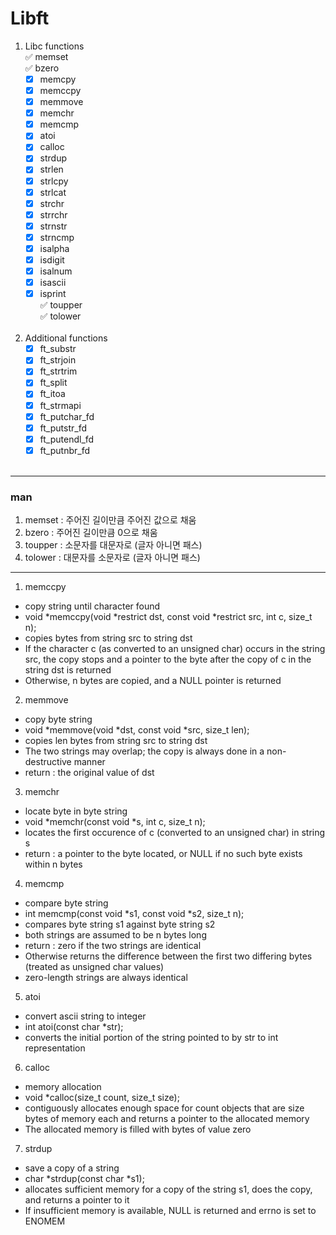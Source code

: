 # Libft
1. Libc functions</br>
      ✅ memset</br>
      ✅ bzero
      - [x] memcpy
      - [x] memccpy
      - [x] memmove
      - [x] memchr
      - [x] memcmp
      - [x] atoi
      - [x] calloc
      - [x] strdup
      - [x] strlen
      - [x] strlcpy
      - [x] strlcat
      - [x] strchr
      - [x] strrchr
      - [x] strnstr
      - [x] strncmp
      - [x] isalpha
      - [x] isdigit
      - [x] isalnum
      - [x] isascii
      - [x] isprint</br>
      ✅ toupper</br>
      ✅ tolower
      </br></br>
2. Additional functions</br>
      - [x] ft_substr
      - [x] ft_strjoin
      - [x] ft_strtrim
      - [x] ft_split
      - [x] ft_itoa
      - [x] ft_strmapi
      - [x] ft_putchar_fd
      - [x] ft_putstr_fd
      - [x] ft_putendl_fd
      - [x] ft_putnbr_fd
</br></br>
---
### man
1. memset : 주어진 길이만큼 주어진 값으로 채움
2. bzero : 주어진 길이만큼 0으로 채움
3. toupper : 소문자를 대문자로 (글자 아니면 패스)
4. tolower : 대문자를 소문자로 (글자 아니면 패스)</br>
---
1. memccpy</br> 
- copy string until character found
- void *memccpy(void *restrict dst, const void *restrict src, int c, size_t n);
- copies bytes from string src to string dst
- If the character c (as converted to an unsigned char) occurs in the string src, the copy stops and a pointer to the byte after the copy of c in the string dst is returned
- Otherwise, n bytes are copied, and a NULL pointer is returned

2. memmove</br>
- copy byte string
- void *memmove(void *dst, const void *src, size_t len);
- copies len bytes from string src to string dst
- The two strings may overlap; the copy is always done in a non-destructive manner
- return : the original value of dst

3. memchr</br>
- locate byte in byte string
- void *memchr(const void *s, int c, size_t n);
- locates the first occurence of c (converted to an unsigned char) in string s
- return : a pointer to the byte located, or NULL if no such byte exists within n bytes

4. memcmp</br>
- compare byte string
- int memcmp(const void *s1, const void *s2, size_t n);
- compares byte string s1 against byte string s2
- both strings are assumed to be n bytes long
- return : zero if the two strings are identical
- Otherwise returns the difference between the first two differing bytes (treated as unsigned char values)
- zero-length strings are always identical

5. atoi</br>
- convert ascii string to integer
- int atoi(const char *str);
- converts the initial portion of the string pointed to by str to int representation

6. calloc</br>
- memory allocation
- void *calloc(size_t count, size_t size);
- contiguously allocates enough space for count objects that are size bytes of memory each and returns a pointer to the allocated memory
- The allocated memory is filled with bytes of value zero

7. strdup</br>
- save a copy of a string
- char *strdup(const char *s1);
- allocates sufficient memory for a copy of the string s1, does the copy, and returns a pointer to it
- If insufficient memory is available, NULL is returned and errno is set to ENOMEM

